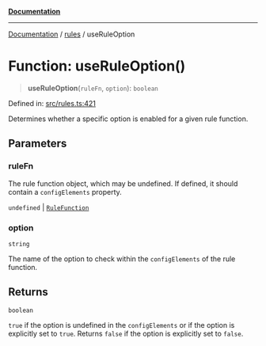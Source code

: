 [**Documentation**](../../README.md)

***

[Documentation](../../README.md) / [rules](../README.md) / useRuleOption

# Function: useRuleOption()

> **useRuleOption**(`ruleFn`, `option`): `boolean`

Defined in: [src/rules.ts:421](https://github.com/Christian-Me/folder-to-tags-plugin/blob/1b47fd7d007d2f33409aeb5e2ff62bca31adb1cf/src/rules.ts#L421)

Determines whether a specific option is enabled for a given rule function.

## Parameters

### ruleFn

The rule function object, which may be undefined. If defined, it should contain a `configElements` property.

`undefined` | [`RuleFunction`](../interfaces/RuleFunction.md)

### option

`string`

The name of the option to check within the `configElements` of the rule function.

## Returns

`boolean`

`true` if the option is undefined in the `configElements` or if the option is explicitly set to `true`.
         Returns `false` if the option is explicitly set to `false`.
